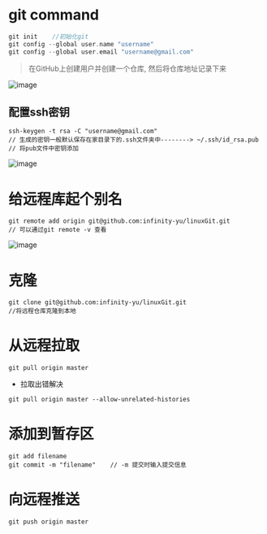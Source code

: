 # git command
```c
git init    //初始化git
git config --global user.name "username"
git config --global user.email "username@gmail.com"

```
    
> 在GitHub上创建用户并创建一个仓库, 然后将仓库地址记录下来

![image](https://user-images.githubusercontent.com/87750069/127427679-12d9ea11-3f89-4c20-b55f-34265cd17fb8.png)

## 配置ssh密钥
```
ssh-keygen -t rsa -C "username@gmail.com"
// 生成的密钥一般默认保存在家目录下的.ssh文件夹中--------> ~/.ssh/id_rsa.pub
// 将pub文件中密钥添加

```

![image](https://user-images.githubusercontent.com/87750069/127428153-8d3d528e-89ad-4f88-b5de-8ffa472cd113.png)


# 给远程库起个别名
```
git remote add origin git@github.com:infinity-yu/linuxGit.git
// 可以通过git remote -v 查看
```
![image](https://user-images.githubusercontent.com/87750069/127428805-ab61246f-1051-48ef-849f-16a83ba0db4b.png)

# 克隆
```
git clone git@github.com:infinity-yu/linuxGit.git
//将远程仓库克隆到本地
```

# 从远程拉取
```
git pull origin master
```
- 拉取出错解决
```
git pull origin master --allow-unrelated-histories

```

# 添加到暂存区
```
git add filename
git commit -m "filename"    // -m 提交时输入提交信息
```


# 向远程推送
```
git push origin master
```




